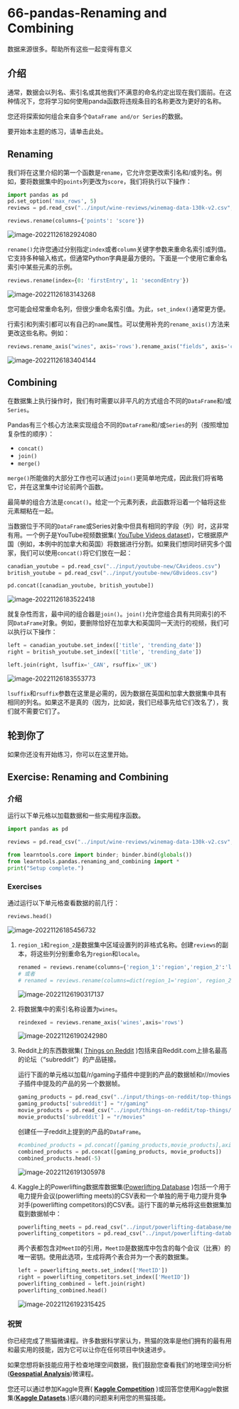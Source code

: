 # 66-pandas-Renaming and Combining

数据来源很多。帮助所有这些一起变得有意义

## 介绍 

通常，数据会以列名、索引名或其他我们不满意的命名约定出现在我们面前。在这种情况下，您将学习如何使用panda函数将违规条目的名称更改为更好的名称。 

您还将探索如何组合来自多个`DataFrame and/or Series`的数据。 

要开始本主题的练习，请单击此处。

## Renaming

我们将在这里介绍的第一个函数是`rename`，它允许您更改索引名和/或列名。例如，要将数据集中的`points`列更改为`score`，我们将执行以下操作：

```python
import pandas as pd
pd.set_option('max_rows', 5)
reviews = pd.read_csv("../input/wine-reviews/winemag-data-130k-v2.csv", index_col=0)
```

```python
reviews.rename(columns={'points': 'score'})
```

![image-20221126182924080](C:\Users\Myste\AppData\Roaming\Typora\typora-user-images\image-20221126182924080.png)

`rename()`允许您通过分别指定`index`或者`column`关键字参数来重命名索引或列值。它支持多种输入格式，但通常Python字典是最方便的。下面是一个使用它重命名索引中某些元素的示例。

```python
reviews.rename(index={0: 'firstEntry', 1: 'secondEntry'})
```

![image-20221126183143268](C:\Users\Myste\AppData\Roaming\Typora\typora-user-images\image-20221126183143268.png)

您可能会经常重命名列，但很少重命名索引值。为此，`set_index()`通常更方便。 

行索引和列索引都可以有自己的`name`属性。可以使用补充的`rename_axis()`方法来更改这些名称。例如：

```python
reviews.rename_axis("wines", axis='rows').rename_axis("fields", axis='columns')
```

![image-20221126183404144](C:\Users\Myste\AppData\Roaming\Typora\typora-user-images\image-20221126183404144.png)

## Combining

在数据集上执行操作时，我们有时需要以非平凡的方式组合不同的`DataFrame`和/或`Series`。

Pandas有三个核心方法来实现组合不同的`DataFrame`和/或`Series`的列（按照增加复杂性的顺序）：

- `concat()`
- `join()`
- `merge()`

`merge()`所能做的大部分工作也可以通过`join()`更简单地完成，因此我们将省略它，并在这里集中讨论前两个函数。 

最简单的组合方法是`concat()`。给定一个元素列表，此函数将沿着一个轴将这些元素糊粘在一起。 

当数据位于不同的`DataFrame`或Series对象中但具有相同的字段（列）时，这非常有用。一个例子是YouTube视频数据集( [YouTube Videos dataset](https://www.kaggle.com/datasnaek/youtube-new))，它根据原产国（例如，本例中的加拿大和英国）将数据进行分割。如果我们想同时研究多个国家，我们可以使用`concat()`将它们放在一起：

```python
canadian_youtube = pd.read_csv("../input/youtube-new/CAvideos.csv")
british_youtube = pd.read_csv("../input/youtube-new/GBvideos.csv")

pd.concat([canadian_youtube, british_youtube])
```

![image-20221126183522418](C:\Users\Myste\AppData\Roaming\Typora\typora-user-images\image-20221126183522418.png)

就复杂性而言，最中间的组合器是`join()`。`join()`允许您组合具有共同索引的不同`DataFrame`对象。例如，要删除恰好在加拿大和英国同一天流行的视频，我们可以执行以下操作：

```python
left = canadian_youtube.set_index(['title', 'trending_date'])
right = british_youtube.set_index(['title', 'trending_date'])

left.join(right, lsuffix='_CAN', rsuffix='_UK')
```

![image-20221126183553773](C:\Users\Myste\AppData\Roaming\Typora\typora-user-images\image-20221126183553773.png)

`lsuffix`和`rsuffix`参数在这里是必需的，因为数据在英国和加拿大数据集中具有相同的列名。如果这不是真的（因为，比如说，我们已经事先给它们改名了），我们就不需要它们了。

## 轮到你了

如果你还没有开始练习，你可以在这里开始。

## Exercise: Renaming and Combining

### 介绍 

运行以下单元格以加载数据和一些实用程序函数。

```python
import pandas as pd

reviews = pd.read_csv("../input/wine-reviews/winemag-data-130k-v2.csv", index_col=0)

from learntools.core import binder; binder.bind(globals())
from learntools.pandas.renaming_and_combining import *
print("Setup complete.")
```

### Exercises

通过运行以下单元格查看数据的前几行：

```python
reviews.head()
```

![image-20221126185456732](C:\Users\Myste\AppData\Roaming\Typora\typora-user-images\image-20221126185456732.png)

1. `region_1`和`region_2`是数据集中区域设置列的非格式名称。创建`reviews`的副本，将这些列分别重命名为`region`和`locale`。

   ```python
   renamed = reviews.rename(columns={'region_1':'region','region_2':'locale'})
   # 或者
   # renamed = reviews.rename(columns=dict(region_1='region', region_2='locale'))
   ```

   ![image-20221126190317137](C:\Users\Myste\AppData\Roaming\Typora\typora-user-images\image-20221126190317137.png)

2. 将数据集中的索引名称设置为`wines`。

   ```python
   reindexed = reviews.rename_axis('wines',axis='rows')
   ```

   ![image-20221126190242980](C:\Users\Myste\AppData\Roaming\Typora\typora-user-images\image-20221126190242980.png)

3. Reddit上的东西数据集( [Things on Reddit](https://www.kaggle.com/residentmario/things-on-reddit/data) )包括来自Reddit.com上排名最高的论坛（“subreddit”）的产品链接。

   运行下面的单元格以加载/r/gaming子插件中提到的产品的数据帧和r//movies子插件中提及的产品的另一个数据帧。

   ```python
   gaming_products = pd.read_csv("../input/things-on-reddit/top-things/top-things/reddits/g/gaming.csv")
   gaming_products['subreddit'] = "r/gaming"
   movie_products = pd.read_csv("../input/things-on-reddit/top-things/top-things/reddits/m/movies.csv")
   movie_products['subreddit'] = "r/movies"
   ```

   创建任一子reddit上提到的产品的`DataFrame`。

   ```python
   #combined_products = pd.concat([gaming_products,movie_products],axis=0)
   combined_products = pd.concat([gaming_products, movie_products])
   combined_products.head(-5)
   ```

   ![image-20221126191305978](C:\Users\Myste\AppData\Roaming\Typora\typora-user-images\image-20221126191305978.png)

4. Kaggle上的Powerlifting数据库数据集([Powerlifting Database](https://www.kaggle.com/open-powerlifting/powerlifting-database) )包括一个用于电力提升会议(powerlifting meets)的CSV表和一个单独的用于电力提升竞争对手(powerlifting competitors)的CSV表。运行下面的单元格将这些数据集加载到数据帧中：

   ```python
   powerlifting_meets = pd.read_csv("../input/powerlifting-database/meets.csv")
   powerlifting_competitors = pd.read_csv("../input/powerlifting-database/openpowerlifting.csv")
   ```

   两个表都包含对`MeetID`的引用，`MeetID`是数据库中包含的每个会议（比赛）的唯一密钥。使用此选项，生成将两个表合并为一个表的数据集。

   ```python
   left = powerlifting_meets.set_index(['MeetID'])
   right = powerlifting_competitors.set_index(['MeetID'])
   powerlifting_combined = left.join(right)
   powerlifting_combined.head()
   ```

   ![image-20221126192315425](C:\Users\Myste\AppData\Roaming\Typora\typora-user-images\image-20221126192315425.png)



### 祝贺 

你已经完成了熊猫微课程。许多数据科学家认为，熊猫的效率是他们拥有的最有用和最实用的技能，因为它可以让你在任何项目中快速进步。 

如果您想将新技能应用于检查地理空间数据，我们鼓励您查看我们的地理空间分析(**[Geospatial Analysis](https://www.kaggle.com/learn/geospatial-analysis)**)微课程。 

您还可以通过参加Kaggle竞赛( **[Kaggle Competition](https://www.kaggle.com/competitions)** )或回答您使用Kaggle数据集(**[Kaggle Datasets](https://www.kaggle.com/datasets)**.)感兴趣的问题来利用您的熊猫技能。